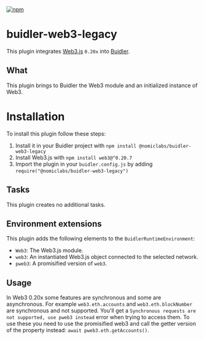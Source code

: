 [![npm](https://img.shields.io/npm/v/@nomiclabs/buidler-web3-legacy.svg)](https://www.npmjs.com/package/@nomiclabs/buidler-web3-legacy)
 
# buidler-web3-legacy

This plugin integrates [Web3.js](https://github.com/ethereum/web3.js) `0.20x` into [Buidler](http://getbuidler.com).

## What
This plugin brings to Buidler the Web3 module and an initialized instance of Web3.

# Installation
To install this plugin follow these steps:

1. Install it in your Buidler project with `npm install @nomiclabs/buidler-web3-legacy`
2. Install Web3.js with `npm install web3@^0.20.7`
3. Import the plugin in your `buidler.config.js` by adding `require("@nomiclabs/buidler-web3-legacy")`

## Tasks
This plugin creates no additional tasks.

## Environment extensions
This plugin adds the following elements to the `BuidlerRuntimeEnvironment`:

* `Web3`: The Web3.js module.
* `web3`: An instantiated Web3.js object connected to the selected network.
* `pweb3`: A promisified version of `web3`.

## Usage

In Web3 0.20x some features are synchronous and some are asynchronous. For example `web3.eth.accounts` and `web3.eth.blockNumber` are synchronous and not supported. You'll get a `Synchronous requests are not supported, use pweb3 instead` error when trying to access them. To use these you need to use the promisified web3 and call the getter version of the property instead: `await pweb3.eth.getAccounts()`.
